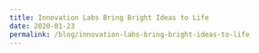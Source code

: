 ```yaml
---
title: Innovation Labs Bring Bright Ideas to Life
date: 2020-01-23
permalink: /blog/innovation-labs-bring-bright-ideas-to-life
---
```

